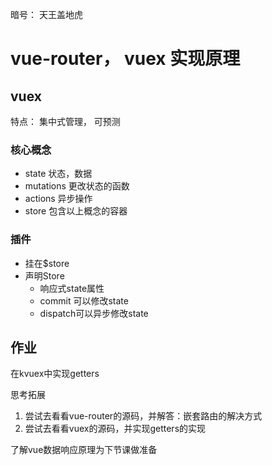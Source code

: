 暗号： 天王盖地虎

# vue-router， vuex 实现原理


## vuex 

特点： 集中式管理， 可预测

### 核心概念

- state 状态，数据
- mutations 更改状态的函数
- actions 异步操作
- store 包含以上概念的容器


### 插件

- 挂在$store
- 声明Store
  - 响应式state属性
  - commit 可以修改state
  - dispatch可以异步修改state


## 作业

在kvuex中实现getters

思考拓展

1. 尝试去看看vue-router的源码，并解答：嵌套路由的解决⽅式
2. 尝试去看看vuex的源码，并实现getters的实现

了解vue数据响应原理为下节课做准备
